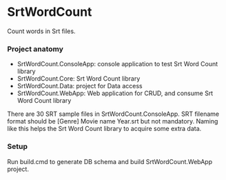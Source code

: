 # SrtWordCount
Count words in Srt files.

### Project anatomy
- SrtWordCount.ConsoleApp: console application to test Srt Word Count library
- SrtWordCount.Core: Srt Word Count library
- SrtWordCount.Data: project for Data access
- SrtWordCount.WebApp: Web application for CRUD, and consume Srt Word Count library

There are 30 SRT sample files in SrtWordCount.ConsoleApp. SRT filename format should be [Genre] Movie name Year.srt but not mandatory.
Naming like this helps the Srt Word Count library to acquire some extra data.

### Setup
Run build.cmd to generate DB schema and build SrtWordCount.WebApp project.
